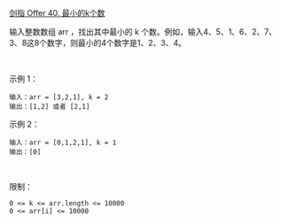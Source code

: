 [剑指 Offer 40. 最小的k个数](https://leetcode-cn.com/problems/zui-xiao-de-kge-shu-lcof/)

输入整数数组 arr ，找出其中最小的 k 个数。例如，输入4、5、1、6、2、7、3、8这8个数字，则最小的4个数字是1、2、3、4。

 

示例 1：
```text
输入：arr = [3,2,1], k = 2
输出：[1,2] 或者 [2,1]
```

示例 2：
```text
输入：arr = [0,1,2,1], k = 1
输出：[0]
```

 

限制：
```text
0 <= k <= arr.length <= 10000
0 <= arr[i] <= 10000
```


